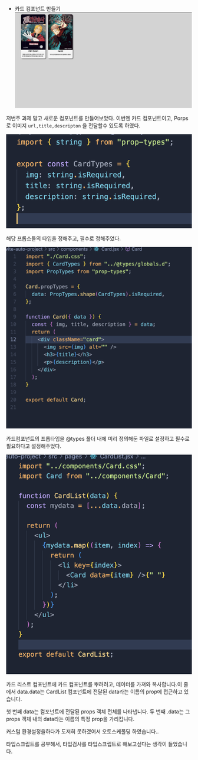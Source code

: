 - 카드 컴포넌트 만들기
  ![alt text](image.png)

저번주 과제 말고 새로운 컴포넌트를 만들어보았다.
이번엔 카드 컴포넌트이고, Porps 로 이미지 `url,title,descripton` 을 전달할수 있도록 하였다.

![alt text](image-1.png)

해당 프롭스들의 타입을 정해주고, 필수로 정해주었다.

![alt text](image-2.png)

카드컴포넌트의 프롭타입을 @types 폴더 내에 미리 정의해둔 파일로 설정하고 필수로 필요하다고 설정해주었다.

![alt text](image-3.png)

카드 리스트 컴포넌트에 카드 컴포넌트를 뿌려려고, 데이터를 가져와 복사합니다.이 줄에서 data.data는 CardList 컴포넌트에 전달된 data라는 이름의 prop에 접근하고 있습니다.

첫 번째 data는 컴포넌트에 전달된 props 객체 전체를 나타냅니다.
두 번째 .data는 그 props 객체 내의 data라는 이름의 특정 prop을 가리킵니다.

커스텀 환경설정을하다가 도저히 못하겠어서 오토스케폴딩 하였습니다..

타입스크립트를 공부해서, 타입검사를 타입스크립트로 해보고싶다는 생각이 들었습니다.
